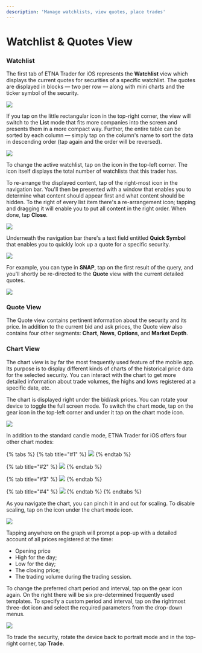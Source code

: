 ```yaml
---
description: 'Manage watchlists, view quotes, place trades'
---
```


# Watchlist & Quotes View

### Watchlist

The first tab of ETNA Trader for iOS represents the **Watchlist** view which displays the current quotes for securities of a specific watchlist. The quotes are displayed in blocks — two per row — along with mini charts and the ticker symbol of the security.

![](../../../.gitbook/assets/img_0016_iphonexspacegrey_portrait.png)

If you tap on the little rectangular icon in the top-right corner, the view will switch to the **List** mode that fits more companies into the screen and presents them in a more compact way. Further, the entire table can be sorted by each column — simply tap on the column's name to sort the data in descending order \(tap again and the order will be reversed\).

![](../../../.gitbook/assets/img_0017_iphonexspacegrey_portrait%20%281%29.png)

To change the active watchlist, tap on the icon in the top-left corner. The icon itself displays the total number of watchlists that this trader has.

To re-arrange the displayed content, tap of the right-most icon in the navigation bar. You'll then be presented with a window that enables you to determine what content should appear first and what content should be hidden. To the right of every list item there's a re-arrangement icon; tapping and dragging it will enable you to put all content in the right order. When done, tap **Close**.

![](../../../.gitbook/assets/img_0018_iphonexspacegrey_portrait.png)

Underneath the navigation bar there's a text field entitled **Quick Symbol** that enables you to quickly look up a quote for a specific security.

![](../../../.gitbook/assets/img_0019_iphonexspacegrey_portrait.png)

For example, you can type in **SNAP**, tap on the first result of the query, and you'll shortly be re-directed to the **Quote** view with the current detailed quotes.

![](../../../.gitbook/assets/img_0020_iphonexspacegrey_portrait.png)

### Quote View

The Quote view contains pertinent information about the security and its price. In addition to the current bid and ask prices, the Quote view also contains four other segments: **Chart**, **News**, **Options**, and **Market Depth**.

### Chart View

The chart view is by far the most frequently used feature of the mobile app. Its purpose is to display different kinds of charts of the historical price data for the selected security. You can interact with the chart to get more detailed information about trade volumes, the highs and lows registered at a specific date, etc.

The chart is displayed right under the bid/ask prices. You can rotate your device to toggle the full screen mode. To switch the chart mode, tap on the gear icon in the top-left corner and under it tap on the chart mode icon.

![](../../../.gitbook/assets/img_0039_iphonexspacegrey_landscape.png)

In addition to the standard candle mode, ETNA Trader for iOS offers four other chart modes:

{% tabs %}
{% tab title="\#1" %}
![](../../../.gitbook/assets/img_0040_iphonexspacegrey_landscape.png)
{% endtab %}

{% tab title="\#2" %}
![](../../../.gitbook/assets/img_0041_iphonexspacegrey_landscape.png)
{% endtab %}

{% tab title="\#3" %}
![](../../../.gitbook/assets/img_0042_iphonexspacegrey_landscape.png)
{% endtab %}

{% tab title="\#4" %}
![](../../../.gitbook/assets/img_0043_iphonexspacegrey_landscape.png)
{% endtab %}
{% endtabs %}

As you navigate the chart, you can pinch it in and out for scaling. To disable scaling, tap on the icon under the chart mode icon.

![](../../../.gitbook/assets/img_0ebe558d9cff-1_iphonexspacegrey_landscape.png)

Tapping anywhere on the graph will prompt a pop-up with a detailed account of all prices registered at the time:

* Opening price
* High for the day;
* Low for the day;
* The closing price;
* The trading volume during the trading session.

To change the preferred chart period and interval, tap on the gear icon again. On the right there will be six pre-determined frequently used templates. To specify a custom period and interval, tap on the rightmost three-dot icon and select the required parameters from the drop-down menus.

![](../../../.gitbook/assets/img_0046_iphonexspacegrey_landscape.png)

To trade the security, rotate the device back to portrait mode and in the top-right corner, tap **Trade**.

